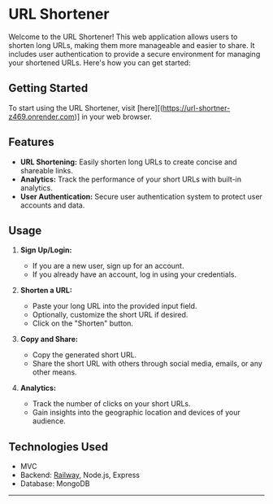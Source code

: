 # URL Shortener

Welcome to the URL Shortener! This web application allows users to shorten long URLs, making them more manageable and easier to share. It includes user authentication to provide a secure environment for managing your shortened URLs. Here's how you can get started:

## Getting Started

To start using the URL Shortener, visit [here][(https://url-shortner-z469.onrender.com)] in your web browser.

## Features

- **URL Shortening:** Easily shorten long URLs to create concise and shareable links.
- **Analytics:** Track the performance of your short URLs with built-in analytics.
- **User Authentication:** Secure user authentication system to protect user accounts and data.

## Usage

1. **Sign Up/Login:**
   - If you are a new user, sign up for an account.
   - If you already have an account, log in using your credentials.

2. **Shorten a URL:**
   - Paste your long URL into the provided input field.
   - Optionally, customize the short URL if desired.
   - Click on the "Shorten" button.

3. **Copy and Share:**
   - Copy the generated short URL.
   - Share the short URL with others through social media, emails, or any other means.

4. **Analytics:**
   - Track the number of clicks on your short URLs.
   - Gain insights into the geographic location and devices of your audience.

## Technologies Used

- MVC
- Backend: [Railway](https://railway.app/), Node.js, Express
- Database: MongoDB

---
